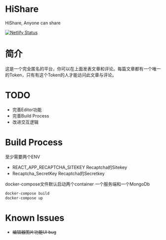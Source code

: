 # HiShare
HiShare, Anyone can share

[![Netlify Status](https://api.netlify.com/api/v1/badges/88d7032b-d5e1-4d85-a2c2-fe778687ac0d/deploy-status)](https://app.netlify.com/sites/laughing-turing-d49777/deploys)

# 简介
这是一个完全匿名的平台，你可以在上面发表文章和评论。每篇文章都有一个唯一的Token，只有有这个Token的人才能访问此文章与评论。

# TODO
* 完善Editor功能
* 完善Build Process
* 改进交互逻辑

# Build Process
至少需要两个ENV

* REACT_APP_RECAPTCHA_SITEKEY Recaptcha的Sitekey
* Recaptcha_SecretKey Recaptcha的Secretkey

docker-compose文件默认启动两个container 一个服务端和一个MongoDb
```bash
docker-compose build
docker-compose up
```

# Known Issues
* <s>编辑器图片功能UI bug</s>
